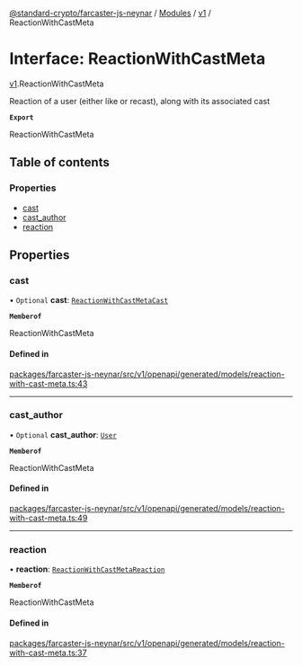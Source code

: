 [@standard-crypto/farcaster-js-neynar](../README.md) / [Modules](../modules.md) / [v1](../modules/v1.md) / ReactionWithCastMeta

# Interface: ReactionWithCastMeta

[v1](../modules/v1.md).ReactionWithCastMeta

Reaction of a user (either like or recast), along with its associated cast

**`Export`**

ReactionWithCastMeta

## Table of contents

### Properties

- [cast](v1.ReactionWithCastMeta.md#cast)
- [cast\_author](v1.ReactionWithCastMeta.md#cast_author)
- [reaction](v1.ReactionWithCastMeta.md#reaction)

## Properties

### cast

• `Optional` **cast**: [`ReactionWithCastMetaCast`](v1.ReactionWithCastMetaCast.md)

**`Memberof`**

ReactionWithCastMeta

#### Defined in

[packages/farcaster-js-neynar/src/v1/openapi/generated/models/reaction-with-cast-meta.ts:43](https://github.com/standard-crypto/farcaster-js/blob/main/packages/farcaster-js-neynar/src/v1/openapi/generated/models/reaction-with-cast-meta.ts#L43)

___

### cast\_author

• `Optional` **cast\_author**: [`User`](v1.User.md)

**`Memberof`**

ReactionWithCastMeta

#### Defined in

[packages/farcaster-js-neynar/src/v1/openapi/generated/models/reaction-with-cast-meta.ts:49](https://github.com/standard-crypto/farcaster-js/blob/main/packages/farcaster-js-neynar/src/v1/openapi/generated/models/reaction-with-cast-meta.ts#L49)

___

### reaction

• **reaction**: [`ReactionWithCastMetaReaction`](v1.ReactionWithCastMetaReaction.md)

**`Memberof`**

ReactionWithCastMeta

#### Defined in

[packages/farcaster-js-neynar/src/v1/openapi/generated/models/reaction-with-cast-meta.ts:37](https://github.com/standard-crypto/farcaster-js/blob/main/packages/farcaster-js-neynar/src/v1/openapi/generated/models/reaction-with-cast-meta.ts#L37)
